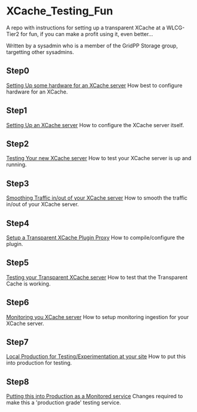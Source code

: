 # XCache_Testing_Fun
A repo with instructions for setting up a transparent XCache at a WLCG-Tier2 for fun, if you can make a profit using it, even better...

Written by a sysadmin who is a member of the GridPP Storage group, targetting other sysadmins.

## Step0
[Setting Up some hardware for an XCache server](docs/xcache_hardware_requirements.md)
How best to configure hardware for an XCache.

## Step1
[Setting Up an XCache server](docs/xcache_server_setup.md)
How to configure the XCache server itself.

## Step2
[Testing Your new XCache server](docs/xcache_server_testing.md)
How to test your XCache server is up and running.

## Step3
[Smoothing Traffic in/out of your XCache server](docs/xcache_server_traffic_smoothing.md)
How to smooth the traffic in/out of your XCache server.

## Step4
[Setup a Transparent XCache Plugin Proxy](docs/xcache_proxy_plugin.md)
How to compile/configure the plugin.

## Step5
[Testing your Transparent XCache server](docs/xcache_transparent_testing.md)
How to test that the Transparent Cache is working.

## Step6
[Monitoring you XCache server](docs/xcache_monitoring.md)
How to setup monitoring ingestion for your XCache server.

## Step7
[Local Production for Testing/Experimentation at your site](docs/xcache_production_testing.md)
How to put this into production for testing.

## Step8
[Putting this into Production as a Monitored service](docs/xcache_for_production.md)
Changes required to make this a 'production grade' testing service.

